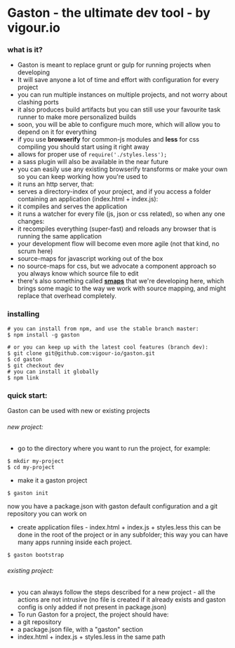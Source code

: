 # Gaston - the ultimate dev tool - by vigour.io

### what is it?
- Gaston is meant to replace grunt or gulp for running projects when developing
- It will save anyone a lot of time and effort with configuration for every project
- you can run multiple instances on multiple projects, and not worry about clashing ports
- it also produces build artifacts but you can still use your favourite task runner to make more personalized builds
 - soon, you will be able to configure much more, which will allow you to depend on it for everything
- if you use **browserify** for common-js modules and **less** for css compiling you should start using it right away
 - allows for proper use of `require('./styles.less');` 
 - a sass plugin will also be available in the near future
 - you can easily use any existing browserify transforms or make your own so you can keep working how you're used to
- it runs an http server, that:
 - serves a directory-index of your project, and if you access a folder containing an application (index.html + index.js):
 - it compiles and serves the application
 - it runs a watcher for every file (js, json or css related), so when any one changes:
 - it recompiles everything (super-fast) and reloads any browser that is running the same application
- your development flow will become even more agile (not that kind, no scrum here)
- source-maps for javascript working out of the box
 - no source-maps for css, but we advocate a component approach so you always know which source file to edit
 - there's also something called <a href="#smaps">**smaps**</a> that we're developing here, which brings some magic to the way we work with source mapping, and might replace that overhead completely.


### installing
```shell
# you can install from npm, and use the stable branch master:
$ npm install -g gaston

# or you can keep up with the latest cool features (branch dev):
$ git clone git@github.com:vigour-io/gaston.git
$ cd gaston
$ git checkout dev
# you can install it globally
$ npm link
```

### quick start:
Gaston can be used with new or existing projects
###### new project:
- go to the directory where you want to run the project, for example:
```shell
$ mkdir my-project
$ cd my-project
```
- make it a gaston project 
```shell
$ gaston init
```
now you have a package.json with gaston default configuration and a git repository you can work on
- create application files - index.html + index.js + styles.less
this can be done in the root of the project or in any subfolder; this way you can have many apps running inside each project.
```shell
$ gaston bootstrap
```

###### existing project:
- you can always follow the steps described for a new project - all the actions are not intrusive (no file is created if it already exists and gaston config is only added if not present in package.json)  
- To run Gaston for a project, the project should have:
 - a git repository
 - a package.json file, with a "gaston" section
 - index.html + index.js + styles.less in the same path


